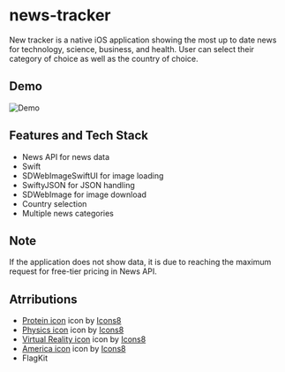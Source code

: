 # news-tracker

New tracker is a native iOS application showing the most up to date news for technology, science, business, and health. User can select their category of choice as well as the country of choice. 

## Demo

![Demo](https://github.com/EdwardKHKim/news-tracker/blob/master/news.gif)

## Features and Tech Stack
- News API for news data 
- Swift 
- SDWebImageSwiftUI for image loading 
- SwiftyJSON for JSON handling 
- SDWebImage for image download 
- Country selection 
- Multiple news categories 

## Note 
If the application does not show data, it is due to reaching the maximum request for free-tier pricing in News API.


## Atrributions
- <a target="_blank" href="https://icons8.com/icons/set/protein">Protein icon</a> icon by <a target="_blank" href="https://icons8.com">Icons8</a>
- <a target="_blank" href="https://icons8.com/icons/set/physics">Physics icon</a> icon by <a target="_blank" href="https://icons8.com">Icons8</a>
- <a target="_blank" href="https://icons8.com/icons/set/virtual-reality">Virtual Reality icon</a> icon by <a target="_blank" href="https://icons8.com">Icons8</a>
- <a target="_blank" href="https://icons8.com/icons/set/america">America icon</a> icon by <a target="_blank" href="https://icons8.com">Icons8</a>
- FlagKit 
